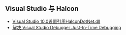 ## Visual Studio 与 Halcon
* [Visual Studio 10.0设置引用HalconDotNet.dll](https://blog.csdn.net/bitezijie/article/details/8858638)
* [解决 Visual Studio Debugger Just-In-Time Debugging](https://blog.csdn.net/bitezijie/article/details/43937667)
